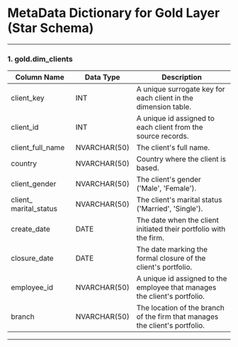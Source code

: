 # MetaData Dictionary for Gold Layer (Star Schema)


---

### 1. **gold.dim_clients**


| Column Name      | Data Type     | Description                                                                                   |
|------------------|---------------|-----------------------------------------------------------------------------------------------|
| client_key       | INT           | A unique surrogate key for each client in the dimension table.               |
| client_id        | INT           | A unique id assigned to each client from the source records.                                        |
| client_full_name | NVARCHAR(50)  | The client's full name.         |
| country          | NVARCHAR(50)  | Country where the client is based.                                         |
| client_gender    | NVARCHAR(50)  | The client's gender ('Male', 'Female').                                                     |
| client_  marital_status| NVARCHAR(50)  | The client's marital status ('Married', 'Single').                               |
| create_date      | DATE          | The date when the client initiated their portfolio with the firm.                              |
| closure_date     | DATE          | The date marking the formal closure of the client's portfolio.                                  |
| employee_id      | NVARCHAR(50)  | A unique id assigned to the employee that manages the client's portfolio.               |
| branch           | NVARCHAR(50)  | The location of the branch of the firm that manages the client's portfolio.|

---

